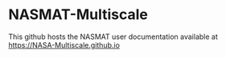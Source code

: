 
# NASMAT-Multiscale

This github hosts the NASMAT user documentation available at https://NASA-Multiscale.github.io
